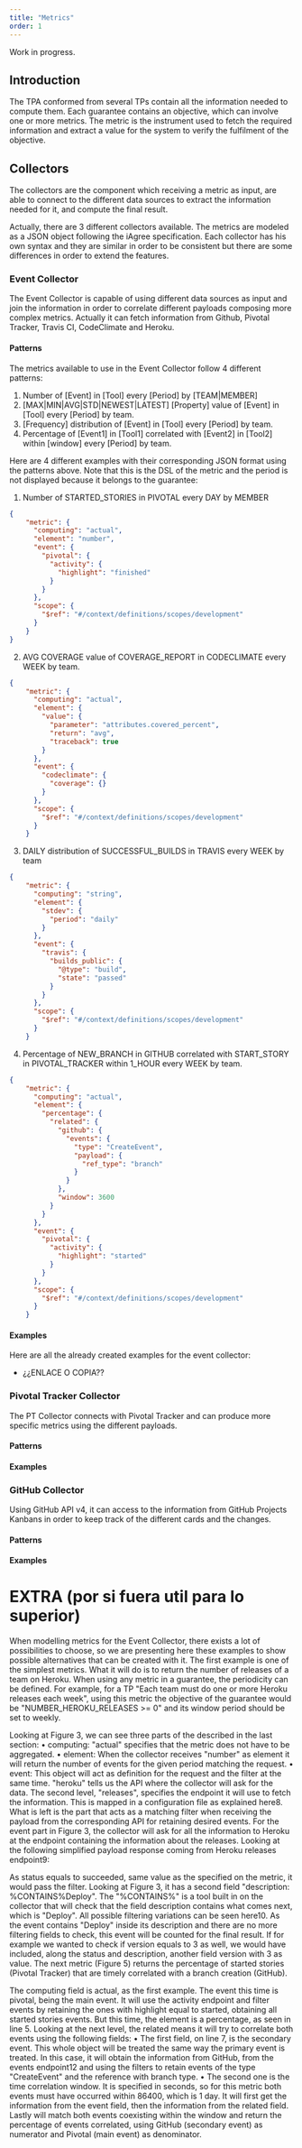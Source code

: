 ```yaml
---
title: "Metrics"
order: 1
---
```

Work in progress.

## Introduction
The TPA conformed from several TPs contain all the information needed to compute them. Each guarantee contains an objective, which can involve one or more metrics. The metric is the instrument used to fetch the required information and extract a value for the system to verify the fulfilment of the objective.

## Collectors
The collectors are the component which receiving a metric as input, are able to connect to the different data sources to extract the information needed for it, and compute the final result.

Actually, there are 3 different collectors available. The metrics are modeled as a JSON object following the iAgree specification. Each collector has his own syntax and they are similar in order to be consistent but there are some differences in order to extend the features.

### Event Collector 
The Event Collector is capable of using different data sources as input and join the information in order to correlate different payloads composing more complex metrics. Actually it can fetch information from Github, Pivotal Tracker, Travis CI, CodeClimate and Heroku.

#### Patterns
The metrics available to use in the Event Collector follow 4 different patterns:
1. Number of [Event] in [Tool] every [Period] by [TEAM|MEMBER]
2. [MAX|MIN|AVG|STD|NEWEST|LATEST] [Property] value of [Event] in [Tool] every [Period] by team.
3. [Frequency] distribution of [Event] in [Tool] every [Period] by team.
4. Percentage of [Event1] in [Tool1] correlated with [Event2] in [Tool2] within [window] every [Period] by team.

Here are 4 different examples with their corresponding JSON format using the patterns above. Note that this is the DSL of the metric and the period is not displayed because it belongs to the guarantee:
1. Number of STARTED_STORIES in PIVOTAL every DAY by MEMBER
```json
{
    "metric": {
      "computing": "actual",
      "element": "number",
      "event": {
        "pivotal": {
          "activity": {
            "highlight": "finished"
          }
        }
      },
      "scope": {
        "$ref": "#/context/definitions/scopes/development"
      }
    }
}
```
2. AVG COVERAGE value of COVERAGE_REPORT in CODECLIMATE every WEEK by team.
```json
{
    "metric": {
      "computing": "actual",
      "element": {
        "value": {
          "parameter": "attributes.covered_percent",
          "return": "avg",
          "traceback": true
        }
      },
      "event": {
        "codeclimate": {
          "coverage": {}
        }
      },
      "scope": {
        "$ref": "#/context/definitions/scopes/development"
      }
    }
```
3. DAILY distribution of SUCCESSFUL_BUILDS in TRAVIS every WEEK by team
```json
{
    "metric": {
      "computing": "string",
      "element": {
        "stdev": {
          "period": "daily"
        }
      },
      "event": {
        "travis": {
          "builds_public": {
            "@type": "build",
            "state": "passed"          
          }
        }
      },
      "scope": {
        "$ref": "#/context/definitions/scopes/development"
      }
    }
```
4. Percentage of NEW_BRANCH in GITHUB correlated with START_STORY in PIVOTAL_TRACKER within 1_HOUR every WEEK by team.
```json
{
    "metric": {
      "computing": "actual",
      "element": {
        "percentage": {
          "related": {
            "github": {
              "events": {
                "type": "CreateEvent",
                "payload": {
                  "ref_type": "branch"
                }
              }
            },
            "window": 3600
          }
        }
      },
      "event": {
        "pivotal": {
          "activity": {
            "highlight": "started"
          }
        }
      },
      "scope": {
        "$ref": "#/context/definitions/scopes/development"
      }
    }
```




#### Examples
Here are all the already created examples for the event collector:
- ¿¿ENLACE O COPIA??

### Pivotal Tracker Collector
The PT Collector connects with Pivotal Tracker and can produce more specific metrics using the different payloads. 

#### Patterns
#### Examples

### GitHub Collector
Using GitHub API v4, it can access to the information from GitHub Projects Kanbans in order to keep track of the different cards and the changes. 
#### Patterns
#### Examples



# EXTRA (por si fuera util para lo superior)
When modelling metrics for the Event Collector, there exists a lot
of possibilities to choose, so we are presenting here these examples
to show possible alternatives that can be created with it.
The first example is one of the simplest metrics. What it will
do is to return the number of releases of a team on Heroku. When
using any metric in a guarantee, the periodicity can be defined. For
example, for a TP "Each team must do one or more Heroku releases
each week", using this metric the objective of the guarantee would
be "NUMBER_HEROKU_RELEASES >= 0" and its window period
should be set to weekly.

Looking at Figure 3, we can see three parts of the described in
the last section:
• computing: "actual" specifies that the metric does not have
to be aggregated.
• element: When the collector receives "number" as element
it will return the number of events for the given period
matching the request.
• event: This object will act as definition for the request and
the filter at the same time. "heroku" tells us the API where
the collector will ask for the data. The second level, "releases",
specifies the endpoint it will use to fetch the information.
This is mapped in a configuration file as explained here8.
What is left is the part that acts as a matching filter when receiving
the payload from the corresponding API for retaining
desired events.
For the event part in Figure 3, the collector will ask for all the
information to Heroku at the endpoint containing the information
about the releases. Looking at the following simplified payload
response coming from Heroku releases endpoint9:


As status equals to succeeded, same value as the specified on the
metric, it would pass the filter. Looking at Figure 3, it has a second
field "description: %CONTAINS%Deploy". The "%CONTAINS%" is a
tool built in on the collector that will check that the field description
contains what comes next, which is "Deploy". All possible filtering
variations can be seen here10. As the event contains "Deploy" inside
its description and there are no more filtering fields to check, this
event will be counted for the final result. If for example we wanted
to check if version equals to 3 as well, we would have included,
along the status and description, another field version with 3 as
value.
The next metric (Figure 5) returns the percentage of started
stories (Pivotal Tracker) that are timely correlated with a branch
creation (GitHub).


The computing field is actual, as the first example. The event
this time is pivotal, being the main event. It will use the activity
endpoint and filter events by retaining the ones with highlight
equal to started, obtaining all started stories events. But this time,
the element is a percentage, as seen in line 5. Looking at the next
level, the related means it will try to correlate both events using
the following fields:
• The first field, on line 7, is the secondary event. This whole
object will be treated the same way the primary event is
treated. In this case, it will obtain the information from
GitHub, from the events endpoint12 and using the filters
to retain events of the type "CreateEvent" and the reference
with branch type.
• The second one is the time correlation window. It is specified
in seconds, so for this metric both events must have occurred
within 86400, which is 1 day.
It will first get the information from the event field, then the
information from the related field. Lastly will match both events
coexisting within the window and return the percentage of events
correlated, using GitHub (secondary event) as numerator and Pivotal
(main event) as denominator.
